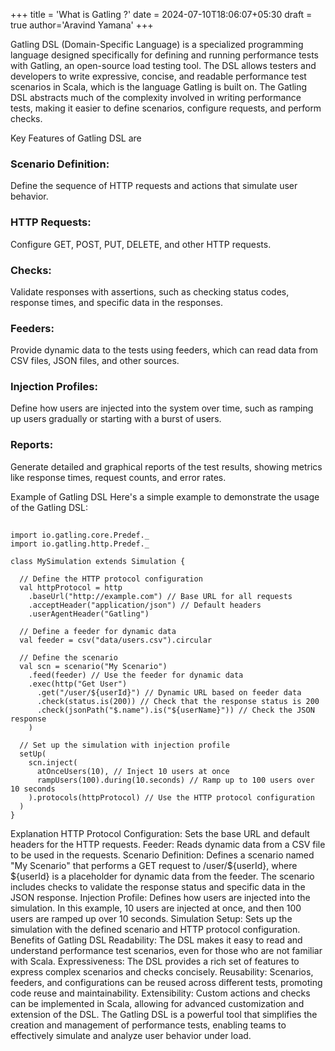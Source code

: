 +++
title = 'What is Gatling ?'
date = 2024-07-10T18:06:07+05:30
draft = true
author='Aravind Yamana' 
+++

Gatling DSL (Domain-Specific Language) is a specialized programming language designed specifically for defining and running performance tests with Gatling, an open-source load testing tool. The DSL allows testers and developers to write expressive, concise, and readable performance test scenarios in Scala, which is the language Gatling is built on. The Gatling DSL abstracts much of the complexity involved in writing performance tests, making it easier to define scenarios, configure requests, and perform checks.

Key Features of Gatling DSL are

### Scenario Definition:
Define the sequence of HTTP requests and actions that simulate user behavior.
### HTTP Requests:
Configure GET, POST, PUT, DELETE, and other HTTP requests.
### Checks:
Validate responses with assertions, such as checking status codes, response times, and specific data in the responses.
### Feeders:
Provide dynamic data to the tests using feeders, which can read data from CSV files, JSON files, and other sources.
### Injection Profiles:
Define how users are injected into the system over time, such as ramping up users gradually or starting with a burst of users.
### Reports:
Generate detailed and graphical reports of the test results, showing metrics like response times, request counts, and error rates.


Example of Gatling DSL
Here's a simple example to demonstrate the usage of the Gatling DSL:

## 
	import io.gatling.core.Predef._
	import io.gatling.http.Predef._

	class MySimulation extends Simulation {

	  // Define the HTTP protocol configuration
	  val httpProtocol = http
		.baseUrl("http://example.com") // Base URL for all requests
		.acceptHeader("application/json") // Default headers
		.userAgentHeader("Gatling")

	  // Define a feeder for dynamic data
	  val feeder = csv("data/users.csv").circular

	  // Define the scenario
	  val scn = scenario("My Scenario")
		.feed(feeder) // Use the feeder for dynamic data
		.exec(http("Get User")
		  .get("/user/${userId}") // Dynamic URL based on feeder data
		  .check(status.is(200)) // Check that the response status is 200
		  .check(jsonPath("$.name").is("${userName}")) // Check the JSON response
		)

	  // Set up the simulation with injection profile
	  setUp(
		scn.inject(
		  atOnceUsers(10), // Inject 10 users at once
		  rampUsers(100).during(10.seconds) // Ramp up to 100 users over 10 seconds
		).protocols(httpProtocol) // Use the HTTP protocol configuration
	  )
	}

Explanation
HTTP Protocol Configuration: Sets the base URL and default headers for the HTTP requests.
Feeder: Reads dynamic data from a CSV file to be used in the requests.
Scenario Definition: Defines a scenario named "My Scenario" that performs a GET request to /user/${userId}, where ${userId} is a placeholder for dynamic data from the feeder. The scenario includes checks to validate the response status and specific data in the JSON response.
Injection Profile: Defines how users are injected into the simulation. In this example, 10 users are injected at once, and then 100 users are ramped up over 10 seconds.
Simulation Setup: Sets up the simulation with the defined scenario and HTTP protocol configuration.
Benefits of Gatling DSL
Readability: The DSL makes it easy to read and understand performance test scenarios, even for those who are not familiar with Scala.
Expressiveness: The DSL provides a rich set of features to express complex scenarios and checks concisely.
Reusability: Scenarios, feeders, and configurations can be reused across different tests, promoting code reuse and maintainability.
Extensibility: Custom actions and checks can be implemented in Scala, allowing for advanced customization and extension of the DSL.
The Gatling DSL is a powerful tool that simplifies the creation and management of performance tests, enabling teams to effectively simulate and analyze user behavior under load.








